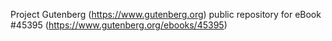 Project Gutenberg (https://www.gutenberg.org) public repository for eBook #45395 (https://www.gutenberg.org/ebooks/45395)
